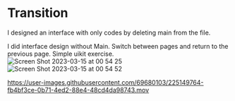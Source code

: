 # Transition

I designed an interface with only codes by deleting main from the file.

I did interface design without Main. Switch between pages and return to the previous page. Simple uikit exercise.
![Screen Shot 2023-03-15 at 00 54 25](https://user-images.githubusercontent.com/69680103/225149706-f6efefb9-6e78-4191-9677-b60d265a0677.png)
![Screen Shot 2023-03-15 at 00 54 52](https://user-images.githubusercontent.com/69680103/225149746-db4b1ab5-9b1d-496e-a511-c361d6b12220.png)


https://user-images.githubusercontent.com/69680103/225149764-fb4bf3ce-0b71-4ed2-88e4-48cd4da98743.mov

